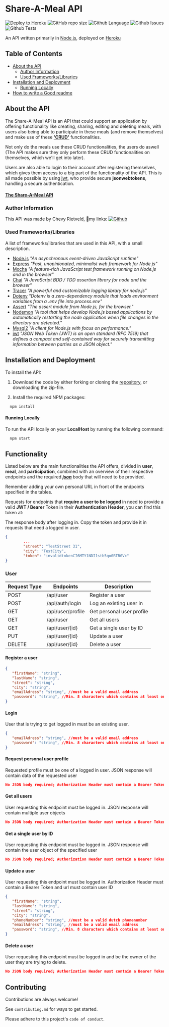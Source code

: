 
# Share-A-Meal API 

[![Deploy to Heroku](https://github.com/chevyriet/programmeren-4-shareameal/actions/workflows/main.yml/badge.svg)](https://github.com/chevyriet/programmeren-4-shareameal/actions/workflows)
![GitHub repo size](https://img.shields.io/github/repo-size/chevyriet/programmeren-4-shareameal?label=Total%20Size)
![Github Language](https://img.shields.io/github/languages/top/chevyriet/programmeren-4-shareameal?color=informational)
![Github Issues](https://img.shields.io/github/issues/chevyriet/programmeren-4-shareameal?label=Issues&color=informational)
![Github Tests](https://img.shields.io/badge/Tests-100%25%20passed%2C%200%25%20failed-blue)

An API written primarily in [Node.js](https://nodejs.org/en/), deployed on [Heroku](https://dashboard.heroku.com/)


## Table of Contents

 - [About the API](#about-the-api)
    - [Author Information](#author-information)
    - [Used Frameworks/Libraries](#used-frameworks/libraries)
 - [Installation and Deployment](#installation-and-deployment)
    - [Running Locally](#running-locally)
 - [How to write a Good readme](https://bulldogjob.com/news/449-how-to-write-a-good-readme-for-your-github-project)


## About the API

The Share-A-Meal API is an API that could support an application by offering functionality like creating, sharing, editing and deleting meals, with users also being able to participate in these meals (and remove themselves) and make use of these [**'CRUD'**](https://nl.wikipedia.org/wiki/CRUD) functionalities.

Not only do the meals use these CRUD functionalities, the users do aswell (The API makes sure they only perform these CRUD functionalities on themselves, which we'll get into later).

Users are also able to login to their account after registering themselves, which gives them access to a big part of the functionality of the API. This is all made possible by using [jwt](https://jwt.io/introduction), who provide secure **jsonwebtokens**, handling a secure authentication.

#### [The Share-A-Meal API](https://chevy-shareameal-prog4.herokuapp.com/)

### Author Information
This API was made by Chevy Rietveld, 🔗my links: [![Github](https://img.shields.io/badge/GitHub-100000?style=for-the-badge&logo=github&logoColor=white)](https://github.com/chevyriet)

### Used Frameworks/Libraries
A list of frameworks/libraries that are used in this API, with a small description.

- [Node.js](https://nodejs.org/en/) *"An asynchronous event-driven JavaScript runtime"*
- [Express](https://expressjs.com/) *"Fast, unopinionated, minimalist web framework for Node.js"*
- [Mocha](https://mochajs.org/) *"A feature-rich JavaScript test framework running on Node.js and in the browser"*
- [Chai](https://www.chaijs.com/) *"A JavaScript BDD / TDD assertion library for node and the browser"*
- [Tracer](https://www.npmjs.com/package/tracer) *"A powerful and customizable logging library for node.js"*
- [Dotenv](https://www.npmjs.com/package/dotenv) *"Dotenv is a zero-dependency module that loads environment variables from a .env file into process.env"*
- [Assert](https://www.npmjs.com/package/assert) *"The assert module from Node.js, for the browser."*
- [Nodemon](https://www.npmjs.com/package/nodemon) *"A tool that helps develop Node.js based applications by automatically restarting the node application when file changes in the directory are detected."*
- [Mysql2](https://www.npmjs.com/package/mysql2) *"A client for Node.js with focus on performance."*
- [jwt](https://jwt.io/introduction) *"JSON Web Token (JWT) is an open standard (RFC 7519) that defines a compact and self-contained way for securely transmitting information between parties as a JSON object."*

## Installation and Deployment
To install the API: 

1. Download the code by either forking or cloning the [repository](https://github.com/chevyriet/programmeren-4-shareameal), or downloading the zip-file.

2. Install the required NPM packages:
```bash
  npm install
```

#### Running Locally
To run the API locally on your **LocalHost** by running the following command:
```bash
  npm start
```


## Functionality
Listed below are the main functionalities the API offers, divided in **user**, **meal**, and **participation**, combined with an overview of their respective endpoints and the required [***json***](https://www.json.org/json-en.html) body that will need to be provided.

Remember adding your own personal URL in front of the endpoints specified in the tables.

Requests for endpoints that **require a user to be logged** in need to provide a valid **JWT / Bearer** Token in their **Authentication Header**, you can find this token at:

The response body after logging in. Copy the token and provide it in requests that need a logged in user.

```json
{
        ...
        "street": "TestStreet 31",
        "city": "TestCity",
        "token": "invalidtokenCI6MTY1NDI1stb5qo0RTR0Vc"
}
```

### User
|Request Type|Endpoints|Description
|---|---|---|
|POST| /api/user | Register a user 
|POST| /api/auth/login | Log an existing user in 
|GET| /api/user/profile | Get personal user profile
|GET| /api/user | Get all users
|GET| /api/user/{id} | Get a single user by ID
|PUT| /api/user/{id} | Update a user
|DELETE| /api/user/{id} | Delete a user

#### Register a user
```json
{
   "firstName": "string",
   "lastName": "string",
   "street": "string",
   "city": "string",
   "emailAdress": "string", //must be a valid email address 
   "password": "string", //Min. 8 characters which contains at least one lower- and uppercase letter, and one digit
}  
```

#### Login
User that is trying to get logged in must be an existing user.
```json
{
   "emailAdress": "string", //must be a valid email address 
   "password": "string", //Min. 8 characters which contains at least one lower- and uppercase letter, and one digit
}  
```

#### Request personal user profile
Requested profile must be one of a logged in user. JSON response will contain data of the requested user

```json
No JSON body required; Authorization Header must contain a Bearer Token
```

#### Get all users
User requesting this endpoint must be logged in. JSON response will contain multiple user objects 
```json
No JSON body required; Authorization Header must contain a Bearer Token
```

#### Get a single user by ID
User requesting this endpoint must be logged in. JSON response will contain the user object of the specified user 
```json
No JSON body required; Authorization Header must contain a Bearer Token and url must contain user ID
```

#### Update a user
User requesting this endpoint must be logged in. Authorization Header must contain a Bearer Token and url must contain user ID
```json
{
   "firstName": "string",
   "lastName": "string",
   "street": "string",
   "city": "string",
   "phoneNumber": "string", //must be a valid dutch phonenumber
   "emailAdress": "string", //must be a valid email address 
   "password": "string", //Min. 8 characters which contains at least one lower- and uppercase letter, and one digit
} 
```

#### Delete a user
User requesting this endpoint must be logged in and be the owner of the user they are trying to delete.
```json
No JSON body required; Authorization Header must contain a Bearer Token and url must contain user ID
```









## Contributing

Contributions are always welcome!

See `contributing.md` for ways to get started.

Please adhere to this project's `code of conduct`.




